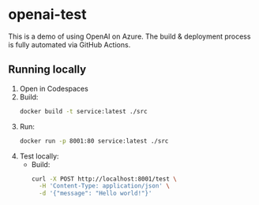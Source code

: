 # openai-test
This is a demo of using OpenAI on Azure. The build & deployment process is fully automated via GitHub Actions.

## Running locally
1. Open in Codespaces
1. Build: 
    ```sh
    docker build -t service:latest ./src
    ```
1. Run: 
    ```sh
    docker run -p 8001:80 service:latest ./src
    ```
1. Test locally:
    * Build:
        ```sh
        curl -X POST http://localhost:8001/test \
          -H 'Content-Type: application/json' \
          -d '{"message": "Hello world!"}'